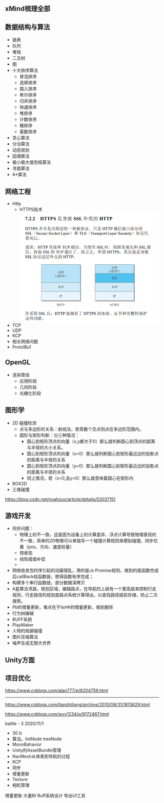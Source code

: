 

## xMind梳理全部

## 数据结构与算法

- 链表
- 队列
- 堆栈
- 二叉树
- 图
- 十大排序算法
  - 冒泡排序
  - 选择排序
  - 插入排序
  - 希尔排序
  - 归并排序
  - 快速排序
  - 堆排序
  - 计数排序
  - 桶排序
  - 基数排序
- 贪心算法
- 分治算法
- 动态规划
- 回溯算法
- 极小极大值剪枝算法
- 寻路算法
- A*算法

## 网络工程

- Http
  - HTTPS技术
![](2020-08-29-00-06-15.png)
- TCP
- UDP
- KCP
- 相关网络问题
- ProtolBuf

## OpenGL

- 渲染管线
    - 应用阶段
    - 几何阶段
    - 光栅化阶段


## 图形学

- 2D 碰撞检测
  - 点与多边形的关系：射线法，若奇数个交点则点在多边形范围内。
  - 圆形与矩形判断：分三种情况：
    - 圆心到矩形顶点的向量（x,y都大于0）那么就判断圆心到顶点的距离与半径的大小关系。
    - 圆心到矩形顶点的向量（x<0）那么就判断圆心到矩形最近边的投影点的距离与半径的关系
    - 圆心到矩形顶点的向量（y<0）那么就判断圆心到矩形最近边的投影点的距离与半径的关系
    - 同上情况，若（x<0,且y<0）那么就意味着圆心在矩形内
- BOX2D
- 三维碰撞

https://blog.csdn.net/noahzuo/article/details/52037151

## 游戏开发

- 同步问题：
  - 物理上的不一致，这是因为设备上的计算差异，浮点计算导致物理表现的不一致，简单的2D物理可以单独写一个碰撞计算规则来模拟碰撞，同步位置（pos、方向、速度标量）
  - 预表现
  - 线性插值补偿
  - 
- 网络收发包时序引起的动画错乱，用的是Js Promise规则，做到的是函数完成后callBack给函数链，使得函数有序完成；
- 构建多个串行函数链，部分数据深拷贝
- A星算法寻路，规划区域，编辑路点，在导航的上层有一个更高层来控制行走规则，行走路径的规划是路点系统计算得出。以查找路径提前存储，防止二次搜索。
- Pb的增量更新，难点在于list中的增量更新，做到删除
- 行为树编辑
- BUFF系统
- PlayMaker
- 人物的规避碰撞
- 图片压缩算法
- 噪声生成无限大世界

## Unity方面



## 项目优化









https://www.cnblogs.com/alan777/p/6204759.html



---


https://www.cnblogs.com/tianzhiliang/archive/2010/08/31/1813629.html


https://www.cnblogs.com/wyy1234/p/9172467.html





battle - 3
2020/11/1
- 30 lc
- 算法。listNode treeNode
- MonoBahavior
- Unity的AssetBundle管理
- NavMesh从体素到导航的过程
- KCP
- 同步
- 增量更新
- Texture
- 相机管理






增量更新
大量Bt
Buff系统设计
导出UI工具